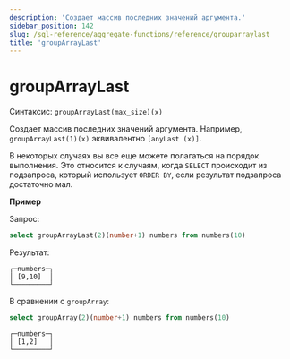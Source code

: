 ```yaml
---
description: 'Создает массив последних значений аргумента.'
sidebar_position: 142
slug: /sql-reference/aggregate-functions/reference/grouparraylast
title: 'groupArrayLast'
---
```



# groupArrayLast

Синтаксис: `groupArrayLast(max_size)(x)`

Создает массив последних значений аргумента. Например, `groupArrayLast(1)(x)` эквивалентно `[anyLast (x)]`.

В некоторых случаях вы все еще можете полагаться на порядок выполнения. Это относится к случаям, когда `SELECT` происходит из подзапроса, который использует `ORDER BY`, если результат подзапроса достаточно мал.

**Пример**

Запрос:

```sql
select groupArrayLast(2)(number+1) numbers from numbers(10)
```

Результат:

```text
┌─numbers─┐
│ [9,10]  │
└─────────┘
```

В сравнении с `groupArray`:

```sql
select groupArray(2)(number+1) numbers from numbers(10)
```

```text
┌─numbers─┐
│ [1,2]   │
└─────────┘
```
